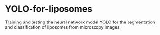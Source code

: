 # YOLO-for-liposomes
Training and testing the neural network model YOLO for the segmentation and classification of liposomes from microscopy images
